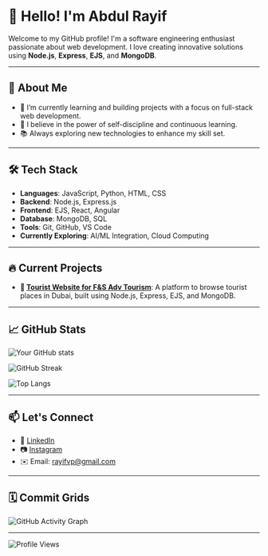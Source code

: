 # 👋 Hello! I'm Abdul Rayif

Welcome to my GitHub profile! I'm a software engineering enthusiast passionate about web development. I love creating innovative solutions using **Node.js**, **Express**, **EJS**, and **MongoDB**.

---

## 🚀 About Me
- 🌱 I’m currently learning and building projects with a focus on full-stack web development.
- 🎯 I believe in the power of self-discipline and continuous learning.
- 📚 Always exploring new technologies to enhance my skill set.

---

## 🛠️ Tech Stack
- **Languages**: JavaScript, Python, HTML, CSS
- **Backend**: Node.js, Express.js
- **Frontend**: EJS, React, Angular
- **Database**: MongoDB, SQL
- **Tools**: Git, GitHub, VS Code
- **Currently Exploring**: AI/ML Integration, Cloud Computing

---

## 🔥 Current Projects
- **🌆 [Tourist Website for F&S Adv Tourism](https://github.com/Abdulrayifvp/F-AND-S-WEB)**: A platform to browse tourist places in Dubai, built using Node.js, Express, EJS, and MongoDB.

---

## 📈 GitHub Stats
![Your GitHub stats](https://github-readme-stats.vercel.app/api?username=Abdulrayifvp&show_icons=true&theme=radical)

![GitHub Streak](https://github-readme-streak-stats.herokuapp.com/?user=Abdulrayifvp&theme=radical)

![Top Langs](https://github-readme-stats.vercel.app/api/top-langs/?username=Abdulrayifvp&layout=compact&theme=radical)

---

## 📫 Let's Connect
- 💼 [LinkedIn](https://www.linkedin.com/in/rayifvp/)
- 📷 [Instagram](https://www.instagram.com/rayif_vp/)
- ✉️ Email: rayifvp@gmail.com

---

## 🗓️ Commit Grids
![GitHub Activity Graph](https://github-readme-activity-graph.cyclic.app/graph?username=Abdulrayifvp&theme=radical)

---

![Profile Views](https://komarev.com/ghpvc/?username=Abdulrayifvp&color=blue)
